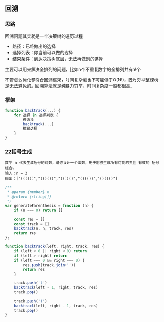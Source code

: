 ## 回溯

### 思路

回溯问题其实就是一个决策树的遍历过程

- 路径：已经做出的选择
- 选择列表：你当前可以做的选择
- 结束条件：到达决策树底层，无法再做别的选择

主要可以用来解决全排列的问题，比如n个不重复数字的全排列共有n!个

不管怎么优化都符合回溯框架，时间复杂度也不可能低于O(N!)，因为穷举整棵树是无法避免的。回溯算法就是纯暴力穷举，时间复杂度一般都很高。

### 框架

```javascript
function backtrack(...) {
    for 选择 in 选择列表 {
        做选择
        backtrack(...)
        撤销选择
    }
}
```

### 22括号生成

```
数字 n 代表生成括号的对数，请你设计一个函数，用于能够生成所有可能的并且 有效的 括号组合。
输入：n = 3
输出：["((()))","(()())","(())()","()(())","()()()"]
```

```js
/**
 * @param {number} n
 * @return {string[]}
 */
var generateParenthesis = function (n) {
    if (n === 0) return []

    const res = []
    const track = []
    backtrack(n, n, track, res)
    return res
};

function backtrack(left, right, track, res) {
    if (left < 0 || right < 0) return
    if (left > right) return
    if (left === 0 && right === 0) {
        res.push(track.join(''))
        return res
    }

    track.push('(')
    backtrack(left - 1, right, track, res)
    track.pop()

    track.push(')')
    backtrack(left, right - 1, track, res)
    track.pop()
}
```

